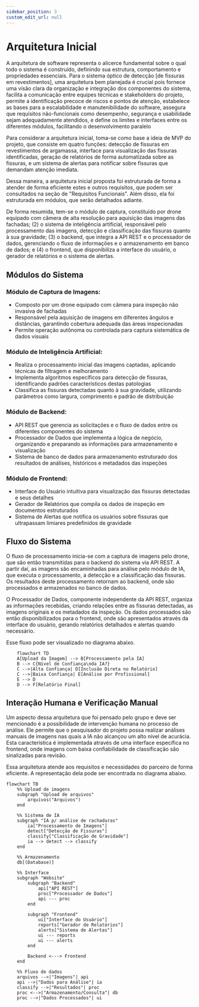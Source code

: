 ```yaml
---
sidebar_position: 3
custom_edit_url: null
---
```


# Arquitetura Inicial

A arquitetura de software representa o alicerce fundamental sobre o qual todo o sistema é construído, definindo sua estrutura, comportamento e propriedades essenciais. Para o sistema óptico de detecção [de fissuras em revestimentos], uma arquitetura bem planejada é crucial pois fornece uma visão clara da organização e integração dos componentes do sistema, facilita a comunicação entre equipes técnicas e stakeholders do projeto, permite a identificação precoce de riscos e pontos de atenção, estabelece as bases para a escalabilidade e manutenibilidade do software, assegura que requisitos não-funcionais como desempenho, segurança e usabilidade sejam adequadamente atendidos, e define os limites e interfaces entre os diferentes módulos, facilitando o desenvolvimento paralelo

Para considerar a arquitetura inicial, toma-se como base a ideia de MVP do projeto, que consiste em quatro funções: detecção de fissuras em revestimentos de argamassa, interface para visualização das fissuras identificadas, geração de relatórios de forma automatizada sobre as fissuras, e um sistema de alertas para notificar sobre fissuras que demandam atenção imediata. 

Dessa maneira, a arquitetura inicial proposta foi estruturada de forma a atender de forma eficiente estes e outros requisitos, que podem ser consultados na seção de "Requisitos Funcionais". Além disso, ela foi estruturada em módulos, que serão detalhados adiante.

De forma resumida, tem-se o módulo de captura, constituído por drone equipado com câmera de alta resolução para aquisição das imagens das fachadas; (2) o sistema de inteligência artificial, responsável pelo processamento das imagens, detecção e classificação das fissuras quanto à sua gravidade; (3) o backend, que integra a API REST e o processador de dados, gerenciando o fluxo de informações e o armazenamento em banco de dados; e (4) o frontend, que disponibiliza a interface do usuário, o gerador de relatórios e o sistema de alertas.

## Módulos do Sistema
### Módulo de Captura de Imagens:

- Composto por um drone equipado com câmera para inspeção não invasiva de fachadas
- Responsável pela aquisição de imagens em diferentes ângulos e distâncias, garantindo cobertura adequada das áreas inspecionadas
- Permite operação autônoma ou controlada para captura sistemática de dados visuais

### Módulo de Inteligência Artificial:

- Realiza o processamento inicial das imagens captadas, aplicando técnicas de filtragem e melhoramento
- Implementa algoritmos específicos para detecção de fissuras, identificando padrões característicos destas patologias
- Classifica as fissuras detectadas quanto à sua gravidade, utilizando parâmetros como largura, comprimento e padrão de distribuição

### Módulo de Backend:

- API REST que gerencia as solicitações e o fluxo de dados entre os diferentes componentes do sistema
- Processador de Dados que implementa a lógica de negócio, organizando e preparando as informações para armazenamento e visualização
- Sistema de banco de dados para armazenamento estruturado dos resultados de análises, históricos e metadados das inspeções

### Módulo de Frontend:

- Interface do Usuário intuitiva para visualização das fissuras detectadas e seus detalhes
- Gerador de Relatórios que compila os dados de inspeção em documentos estruturados
- Sistema de Alertas que notifica os usuários sobre fissuras que ultrapassam limiares predefinidos de gravidade

## Fluxo do Sistema
O fluxo de processamento inicia-se com a captura de imagens pelo drone, que são então transmitidas para o backend do sistema via API REST. A partir daí, as imagens são encaminhadas para análise pelo módulo de IA, que executa o processamento, a detecção e a classificação das fissuras. Os resultados deste processamento retornam ao backend, onde são processados e armazenados no banco de dados.

O Processador de Dados, componente independente da API REST, organiza as informações recebidas, criando relações entre as fissuras detectadas, as imagens originais e os metadados da inspeção. Os dados processados são então disponibilizados para o frontend, onde são apresentados através da interface do usuário, gerando relatórios detalhados e alertas quando necessário.

Esse fluxo pode ser visualizado no diagrama abaixo.

```mermaid
    flowchart TD
    A[Upload da Imagem] --> B[Processamento pela IA]
    B --> C{Nível de Confiança\nda IA?}
    C -->|Alta Confiança| D[Inclusão Direta no Relatório]
    C -->|Baixa Confiança| E[Análise por Profissional]
    E --> D
    D --> F[Relatório Final]

```

## Interação Humana e Verificação Manual
Um aspecto dessa arquitetura que foi pensado pelo grupo e deve ser mencionado é a possibilidade de intervenção humana no processo de análise. Ele permite que o pesquisador do projeto possa realizar análises manuais de imagens nas quais a IA não alcançou um alto nível de acurácia. Esta característica é implementada através de uma interface específica no frontend, onde imagens com baixa confiabilidade de classificação são sinalizadas para revisão.

Essa arquitetura atende aos requisitos e necessidades do parceiro de forma eficiente. A representação dela pode ser encontrada no diagrama abaixo.

```mermaid
flowchart TB
    %% Upload de imagens
    subgraph "Upload de arquivos"
        arquivos("Arquivos")
    end

    %% Sistema de IA
    subgraph "IA p/ análise de rachaduras"
        ia["Processamento de Imagens"]
        detect["Detecção de Fissuras"]
        classify["Classificação de Gravidade"]
        ia --> detect --> classify
    end

    %% Armazenamento
    db[(Database)]

    %% Interface
    subgraph "Website"
        subgraph "Backend"
            api["API REST"]
            proc["Processador de Dados"]
            api --- proc
        end
        
        subgraph "Frontend"
            ui["Interface do Usuário"]
            reports["Gerador de Relatórios"]
            alerts["Sistema de Alertas"]
            ui --- reports
            ui --- alerts
        end
        
        Backend <---> Frontend
    end

    %% Fluxo de dados
    arquivos -->|"Imagens"| api
    api -->|"Dados para Análise"| ia
    classify -->|"Resultados"| proc
    proc <-->|"Armazenamento/Consulta"| db
    proc -->|"Dados Processados"| ui
```